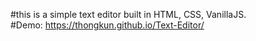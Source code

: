 #this is a simple text editor built in HTML, CSS, VanillaJS.
<br/>
#Demo: https://thongkun.github.io/Text-Editor/
